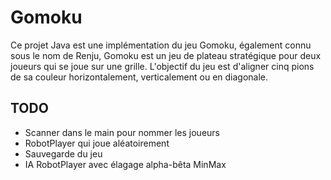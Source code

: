 # Gomoku
Ce projet Java est une implémentation du jeu Gomoku, également connu sous le nom de Renju, Gomoku est un jeu de plateau stratégique pour deux joueurs qui se joue sur une grille. L'objectif du jeu est d'aligner cinq pions de sa couleur horizontalement, verticalement ou en diagonale.


## TODO
- Scanner dans le main pour nommer les joueurs
- RobotPlayer qui joue aléatoirement
- Sauvegarde du jeu
- IA RobotPlayer avec élagage alpha-bêta MinMax
